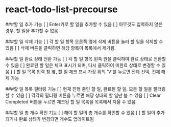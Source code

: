 # react-todo-list-precourse

###할 일 추가 기능
[ ] Enter키로 할 일을 추가할 수 있음
[ ] 아무것도 입력하지 않은 경우, 할 일을 추가할 수 없음

###할 일 삭제 기능
[ ] 각 할 일 항목 오른쪽 옆에 삭제 버튼을 눌러 할 일을 삭제할 수 있음
[ ] 삭제 버튼을 클릭하면 해당 항목이 목록에서 제거됨.

###할 일 완료 상태 전환 가능
[ ] 각 할 일 항목 왼쪽 원을 클릭하여 완료 상태로 전환할 수 있음
[ ] 완료된 할 일은 체크 표시가 되며, 다시 클릭하여 미완료 상태로 변경할 수 있음
[ ] 할 일 목록 입력 창 옆, 할 일 체크 표시 가장 위의 'V'를 누르면 전체 선택, 전체 해제 가능

###할 일 목록 필터링 기능
[ ] 현재 진행 중인 할 일, 완료된 할 일, 모든 할 일을 필터링 할 수 있음
[ ] 각각의 필터링 버튼을 누르면 해당 상태의 할 일만 볼 수 있음
[ ] Clear Completed 버튼을 누르면 체크된 할 일 목록을 목록에서 지울 수 있음

###할 일 총 개수 확인 기능
[ ] 해야 할 일의 총 개수를 확인할 수 있음
[ ] 할 일이 추가되거나 완료 상태가 변경되면 개수도 업데이트됨
